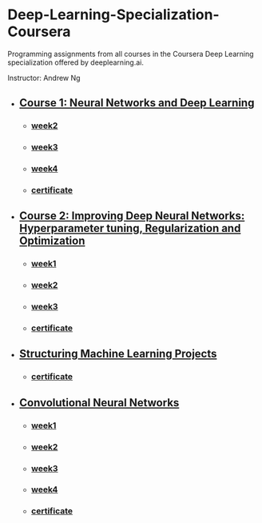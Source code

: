 # Deep-Learning-Specialization-Coursera

Programming assignments from all courses in the Coursera Deep Learning specialization offered by deeplearning.ai.

Instructor: Andrew Ng

*   ##  [Course 1: Neural Networks and Deep Learning](./C1-Neural-Networks-and-Deep-Learning/)
    *   ### [week2](./C1-Neural-Networks-and-Deep-Learning/Week2/)
    *   ### [week3](./C1-Neural-Networks-and-Deep-Learning/Week3/)
    *   ### [week4](./C1-Neural-Networks-and-Deep-Learning/Week4/)
    *   ### [certificate](./C1-Neural-Networks-and-Deep-Learning/Certificate.pdf)

*   ##  [Course 2: Improving Deep Neural Networks: Hyperparameter tuning, Regularization and Optimization](./C2-Improving-deep-neural-networks-Hyperparameter-tuning-Regularization-and-Optimization/)
    *   ### [week1](./C2-Improving-deep-neural-networks-Hyperparameter-tuning-Regularization-and-Optimization/Week1/)
    *   ### [week2](./C2-Improving-deep-neural-networks-Hyperparameter-tuning-Regularization-and-Optimization/Week2/)
    *   ### [week3](./C2-Improving-deep-neural-networks-Hyperparameter-tuning-Regularization-and-Optimization/Week3/)
    *   ### [certificate](./C2-Improving-deep-neural-networks-Hyperparameter-tuning-Regularization-and-Optimization/Certificate.pdf)

*   ##  [Structuring Machine Learning Projects](./C3-Structuring-Machine-Learning-Projects/)
    *   ### [certificate](./C3-Structuring-Machine-Learning-Projects/Certificate.pdf)

*   ##  [Convolutional Neural Networks](./C4-Convolutional-Neural-Networks/)
    *   ### [week1](./C4-Convolutional-Neural-Networks/Week1/)
    *   ### [week2](./C4-Convolutional-Neural-Networks/Week2/)
    *   ### [week3](./C4-Convolutional-Neural-Networks/Week3/)
    *   ### [week4](./C4-Convolutional-Neural-Networks/Week4/)
    *   ### [certificate](./C4-Convolutional-Neural-Networks/Certificate.pdf)